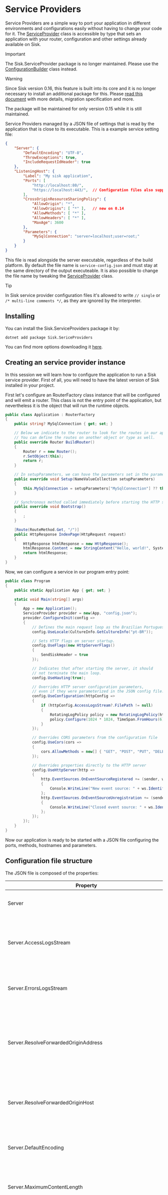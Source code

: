 # Service Providers

Service Providers are a simple way to port your application in different environments and configurations easily without having to change your code for it. The [ServiceProvider](/read?q=/contents/Sisk/Provider/ServiceProvider) class is accessible by type that sets an application with your router, configuration and other settings already available on Sisk.

> [!IMPORTANT]
> The Sisk.ServiceProvider package is no longer maintained. Please use the [ConfigurationBuilder](/api/Sisk.Core.Http.Hosting.ConfigurationBuilder) class instead.

> [!WARNING]
> Since Sisk version 0.16, this feature is built into its core and it is no longer necessary to install an additional package for this. Please [read this document](https://github.com/sisk-http/docs/blob/master/archive/0.16/service-providers-migration) with more details, migration specification and more.
>
> The package will be maintained for only version 0.15 while it is still maintained.

Service Providers managed by a JSON file of settings that is read by the application that is close to its executable. This is a example service setting file:

```json
{
    "Server": {
        "DefaultEncoding": "UTF-8",
        "ThrowExceptions": true,
        "IncludeRequestIdHeader": true
    },
    "ListeningHost": {
        "Label": "My sisk application",
        "Ports": [
            "http://localhost:80/",
            "https://localhost:443/",  // Configuration files also supports comments
        ],
        "CrossOriginResourceSharingPolicy": {
            "AllowOrigin": "*",
            "AllowOrigins": [ "*" ],   // new on 0.14
            "AllowMethods": [ "*" ],
            "AllowHeaders": [ "*" ],
            "MaxAge": 3600
        },
        "Parameters": {
            "MySqlConnection": "server=localhost;user=root;"
        }
    }
}
```

This file is read alongside the server executable, regardless of the build platform. By default the file name is `service-config.json` and must stay at the same directory of the output executeable. It is also possible to change the file name by tweaking the [ServiceProvider](/api/Sisk/Provider/ServiceProvider) class.

> [!TIP]
> In Sisk service provider configuration files it's allowed to write `// single` or `/* multi-line comments */`, as they are ignored by the interpreter.

## Installing

You can install the Sisk.ServiceProviders package it by:

    dotnet add package Sisk.SericeProviders

You can find more options downloading it [here](https://www.nuget.org/packages/Sisk.ServiceProvider/).

## Creating an service provider instance

In this session we will learn how to configure the application to run a Sisk service provider. First of all, you will need to have the latest version of Sisk installed in your project.

First let's configure an RouterFactory class instance that will be configured and will emit a router. This class is not the entry point of the application, but nevertheless it is the object that will run the runtime objects.

```cs
public class Application : RouterFactory
{
    public string? MySqlConnection { get; set; }

    // Below we indicate to the router to look for the routes in our application instance.
    // You can define the routes on another object or type as well.
    public override Router BuildRouter()
    {
        Router r = new Router();
        r.SetObject(this);
        return r;
    }

    // In setupParameters, we can have the parameters set in the parameters section of our json.
    public override void Setup(NameValueCollection setupParameters)
    {
        this.MySqlConnection = setupParameters["MySqlConnection"] ?? throw new ArgumentNullException(nameof(MySqlConnection));
    }

    // Synchronous method called immediately before starting the HTTP server.
    public override void Bootstrap()
    {
        ;
    }

    [Route(RouteMethod.Get, "/")]
    public HttpResponse IndexPage(HttpRequest request)
    {
        HttpResponse htmlResponse = new HttpResponse();
        htmlResponse.Content = new StringContent("Hello, world!", System.Text.Encoding.UTF8, "text/plain");
        return htmlResponse;
    }
}
```

Now, we can configure a service in our program entry point:

```cs
public class Program
{
    public static Application App { get; set; }

    static void Main(string[] args)
    {
        App = new Application();
        ServiceProvider provider = new(App, "config.json");
        provider.ConfigureInit(config =>
        {
            // Defines the main request loop as the Brazilian Portuguese culture info.
            config.UseLocale(CultureInfo.GetCultureInfo("pt-BR"));

            // Sets HTTP flags on server startup.
            config.UseFlags(new HttpServerFlags()
            {
                SendSiskHeader = true
            });

            // Indicates that after starting the server, it should
            // not terminate the main loop.
            config.UseHauting(true);

            // Overrides HTTP server configuration parameters,
            // even if they were parameterized in the JSON config file.
            config.UseConfiguration(httpConfig =>
            {
                if (httpConfig.AccessLogsStream?.FilePath != null)
                {
                    RotatingLogPolicy policy = new RotatingLogPolicy(httpConfig.AccessLogsStream);
                    policy.Configure(1024 * 1024, TimeSpan.FromHours(6));
                }
            });

            // Overrides CORS parameters from the configuration file
            config.UseCors(cors =>
            {
                cors.AllowMethods = new[] { "GET", "POST", "PUT", "DELETE" };
            });

            // Overrides properties directly to the HTTP server
            config.UseHttpServer(http =>
            {
                http.EventSources.OnEventSourceRegistered += (sender, ws) =>
                {
                    Console.WriteLine("New event source: " + ws.Identifier);
                };
                http.EventSources.OnEventSourceUnregistration += (sender, ws) =>
                {
                    Console.WriteLine("Closed event source: " + ws.Identifier);
                };
            });
        });
    }
}
```

Now our application is ready to be started with a JSON file configuring the ports, methods, hostnames and parameters.

## Configuration file structure

The JSON file is composed of the properties:

<table>
    <thead>
        <tr>
            <th>Property</th>
            <th>Mandatory</th>
            <th>Description</th>
        </tr>
    </thead>
    <tbody>
        <tr>
            <td>Server</td>
            <td>Required</td>
            <td>Represents the server itself with their settings.</td>
        </tr>
        <tr>
            <td>Server.AccessLogsStream</td>
            <td>Optional</td>
            <td>Default to <code>console</code>. Specifies the access log output stream. Can be an filename,
                <code>null</code> or <code>console</code>.
            </td>
        </tr>
        <tr>
            <td>Server.ErrorsLogsStream</td>
            <td>Optional</td>
            <td>Default to <code>null</code>. Specifies the error log output stream. Can be an filename,
                <code>null</code> or <code>console</code>.
            </td>
        </tr>
        <tr>
            <td>Server.ResolveForwardedOriginAddress</td>
            <td>Optional</td>
            <td>Default to <code>false</code>. Specifies if the HTTP server should resolve the
                <code>X-Forwarded-For</code> header to the user IP. (Recommended for proxy servers)
            </td>
        </tr>
        <tr>
            <td>Server.ResolveForwardedOriginHost</td>
            <td>Optional</td>
            <td>Default to <code>false</code>. Specifies if the HTTP server should resolve the
                <code>X-Forwarded-Host</code> header to the server host.
            </td>
        </tr>
        <tr>
            <td>Server.DefaultEncoding</td>
            <td>Optional</td>
            <td>Default to <code>UTF-8</code>. Specifies the default text encoding used by the HTTP server.
            </td>
        </tr>
        <tr>
            <td>Server.MaximumContentLength</td>
            <td>Optional</td>
            <td>Default to <code>0</code>. Specifies the maximum content length in bytes. Zero means
                infinite.</td>
        </tr>
        <tr>
            <td>Server.IncludeRequestIdHeader</td>
            <td>Optional</td>
            <td>Default to <code>false</code>. Specifies if the HTTP server should send the
                <code>X-Request-Id</code> header.
            </td>
        </tr>
        <tr>
            <td>Server.ThrowExceptions</td>
            <td>Optional</td>
            <td>Default to <code>true</code>. Specifies if unhandled exceptions should be thrown. Set to
                <code>false</code> when production and <code>true</code> when debugging.
            </td>
        </tr>
        <tr>
            <td>ListeningHost</td>
            <td>Required</td>
            <td>Represents the server listening host.</td>
        </tr>
        <tr>
            <td>ListeningHost.Label</td>
            <td>Optional</td>
            <td>Represents the application label.</td>
        </tr>
        <tr>
            <td>ListeningHost.Ports</td>
            <td>Required</td>
            <td>Represents an array of strings, matching the <a href="/api/Sisk.Core.Http.ListeningPort">ListeningPort</a> syntax.</td>
        </tr>
        <tr>
            <td>ListeningHost.CrossOriginResourceSharingPolicy</td>
            <td>Optional</td>
            <td>Setup the CORS headers for the application.</td>
        </tr>
        <tr>
            <td>ListeningHost.CrossOriginResourceSharingPolicy.AllowCredentials</td>
            <td>Optional</td>
            <td>Defaults to <code>false</code>. Specifies the <code>Allow-Credentials</code> header.</td>
        </tr>
        <tr>
            <td>ListeningHost.CrossOriginResourceSharingPolicy.ExposeHeaders</td>
            <td>Optional</td>
            <td>Defaults to <code>null</code>. This property expects an array of strings. Specifies the
                <code>Expose-Headers</code> header.
            </td>
        </tr>
        <tr>
            <td>ListeningHost.CrossOriginResourceSharingPolicy.AllowOrigin</td>
            <td>Optional</td>
            <td>Defaults to <code>null</code>. This property expects an string. Specifies the
                <code>Allow-Origin</code> header.
            </td>
        </tr>
        <tr>
            <td>ListeningHost.CrossOriginResourceSharingPolicy.AllowOrigins</td>
            <td>Optional</td>
            <td>Defaults to <code>null</code>. This property expects an array of strings.
                Specifies multiples <code>Allow-Origin</code> headers. See <a href="/api/Sisk.Core.Entity.CrossOriginResourceSharingHeaders.AllowOrigins">
                    AllowOrigins
                </a> for more information.
            </td>
        </tr>
        <tr>
            <td>ListeningHost.CrossOriginResourceSharingPolicy.AllowMethods</td>
            <td>Optional</td>
            <td>Defaults to <code>null</code>. This property expects an array of strings. Specifies the
                <code>Allow-Methods</code> header.
            </td>
        </tr>
        <tr>
            <td>ListeningHost.CrossOriginResourceSharingPolicy.AllowHeaders</td>
            <td>Optional</td>
            <td>Defaults to <code>null</code>. This property expects an array of strings. Specifies the
                <code>Allow-Headers</code> header.
            </td>
        </tr>
        <tr>
            <td>ListeningHost.CrossOriginResourceSharingPolicy.MaxAge</td>
            <td>Optional</td>
            <td>Defaults to <code>null</code>. This property expects an interger. Specifies the
                <code>Max-Age</code> header in seconds.
            </td>
        </tr>
        <tr>
            <td>ListeningHost.Parameters</td>
            <td>Optional</td>
            <td>Specifies the properties provided to the application setup method.</td>
        </tr>
    </tbody>
</table>

You can see an example of how to use each property at the top of this page.
